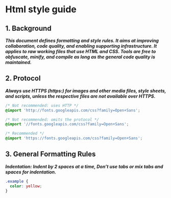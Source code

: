 # Html style guide
## 1. Background
_**This document defines formatting and style rules. It aims at improving collaboration, code quality, and enabling supporting infrastructure. It applies to raw working files that use HTML and CSS. Tools are free to obfuscate, minify, and compile as long as the general code quality is maintained.**_

## 2. Protocol
_**Always use HTTPS (https:) for images and other media files, style sheets, and scripts, unless the respective files are not available over HTTPS.**_
```css
/* Not recommended: uses HTTP */
@import 'http://fonts.googleapis.com/css?family=Open+Sans';

/* Not recommended: omits the protocol */
@import '//fonts.googleapis.com/css?family=Open+Sans';

/* Recommended */
@import 'https://fonts.googleapis.com/css?family=Open+Sans';
```

## 3. General Formatting Rules
_**Indentation: Indent by 2 spaces at a time, Don’t use tabs or mix tabs and spaces for indentation.**_
```css
.example {
  color: yellow;
}
```